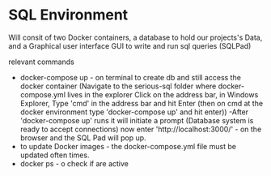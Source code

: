 # SQL Environment

Will consit of two Docker containers, a database to hold our projects's Data, and a Graphical user interface GUI to write and run sql queries (SQLPad)

relevant commands
- docker-compose up - on terminal to create db and still access the docker container
(Navigate to the serious-sql folder where docker-compose.yml lives in the explorer
Click on the address bar, in Windows Explorer, Type 'cmd' in the address bar and hit Enter (then on cmd at the docker environment type 'docker-compose up' and hit enter))
-After 'docker-compose up' runs it will initiate a prompt (Database system is ready to accept connections) now enter 'http://localhost:3000/' - on the browser and the SQL Pad will pop up.
- to update Docker images - the docker-compose.yml file must be updated often times.
- docker ps - o check if are active
